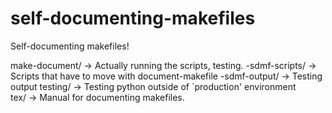 # self-documenting-makefiles
Self-documenting makefiles!

make-document/ -> Actually running the scripts, testing.
-sdmf-scripts/ -> Scripts that have to move with document-makefile
-sdmf-output/  -> Testing output
testing/       -> Testing python outside of `production' environment	  
tex/	       -> Manual for documenting makefiles.
